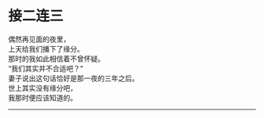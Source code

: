 # 接二连三

偶然再见面的夜里，\
上天给我们播下了缘分。\
那时的我如此相信着不曾怀疑。\
“我们其实并不合适吧？”\
妻子说出这句话恰好是那一夜的三年之后。\
世上其实没有缘分吧，\
我那时便应该知道的。

---
